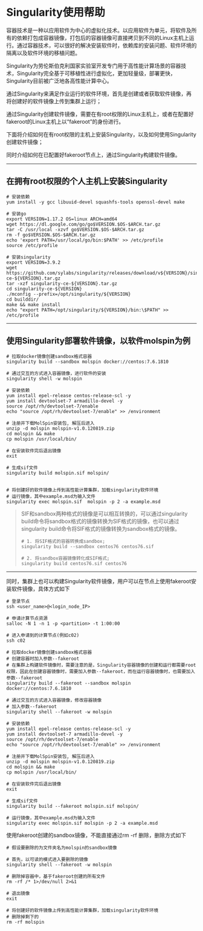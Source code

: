 # Singularity使用帮助

容器技术是一种以应用软件为中心的虚拟化技术。以应用软件为单元，将软件及所有的依赖打包成容器镜像，打包后的容器镜像可直接拷贝到不同的Linux主机上运行。通过容器技术，可以很好的解决安装软件时，依赖库的安装问题、软件环境的隔离以及软件环境的移植问题。

Singularity为劳伦斯伯克利国家实验室开发专门用于高性能计算场景的容器技术，Singularity完全基于可移植性进行虚拟化，更加轻量级，部署更快，Singularity目前被广泛地各高性能计算中心。

通过Singularity来满足作业运行的软件环境，首先是创建或者获取软件镜像，再将创建好的软件镜像上传到集群上运行；

通过Singularity创建软件镜像，需要在有root权限的Linux主机上，或者在配置好fakeroot的Linux主机上以“fakeroot”的身份进行。

下面将介绍如何在有root权限的主机上安装Singularity，以及如何使用Singularity创建软件镜像；

同时介绍如何在已配置好fakeroot节点上，通过Singularity构建软件镜像。

----

## 在拥有**root**权限的**个人主机**上安装Singularity
```
# 安装依赖
yum install -y gcc libuuid-devel squashfs-tools openssl-devel make

# 安装go
export VERSION=1.17.2 OS=linux ARCH=amd64   
wget https://dl.google.com/go/go$VERSION.$OS-$ARCH.tar.gz 
tar -C /usr/local -xzvf go$VERSION.$OS-$ARCH.tar.gz
rm -f go$VERSION.$OS-$ARCH.tar.gz 
echo 'export PATH=/usr/local/go/bin:$PATH' >> /etc/profile
source /etc/profile

# 安装singularity
export VERSION=3.9.2
wget https://github.com/sylabs/singularity/releases/download/v${VERSION}/singularity-ce-${VERSION}.tar.gz 
tar -xzf singularity-ce-${VERSION}.tar.gz
cd singularity-ce-${VERSION}
./mconfig --prefix=/opt/singularity/${VERSION}
cd builddir/
make && make install
echo "export PATH=/opt/singularity/${VERSION}/bin:\$PATH" >> /etc/profile
```

----

## 使用Singularity部署软件镜像，以软件molspin为例
```
# 拉取docker镜像创建sandbox格式容器
singularity build --sandbox molspin docker://centos:7.6.1810

# 通过交互的方式进入容器镜像，进行软件的安装
singularity shell -w molspin

# 安装依赖
yum install epel-release centos-release-scl -y
yum install devtoolset-7 armadillo-devel -y
source /opt/rh/devtoolset-7/enable
echo "source /opt/rh/devtoolset-7/enable" >> /environment

# 注册并下载MolSpin安装包, 解压后进入
unzip -d molspin molspin-v1.0.120819.zip
cd molspin && make
cp molspin /usr/local/bin/

# 在安装软件完后退出镜像
exit

# 生成sif文件
singularity build molspin.sif molspin/


# 将创建好的软件镜像上传到高性能计算集群，加载singularity软件环境
# 运行镜像，其中example.msd为输入文件
singularity exec molspin.sif  molspin -p 2 -a example.msd
```

>SIF和sandbox两种格式的镜像是可以相互转换的，可以通过singularity build命令将sandbox格式的镜像转换为SIF格式的镜像，也可以通过singularity build命令将SIF格式的镜像转换为sandbox格式的镜像。
>
>```
># 1. 将SIF格式的容器转换成sandbox;
>singularity build --sandbox centos76 centos76.sif
>
># 2. 将sandbox容器镜像转化成SIF格式;
>singularity build centos76.sif centos76
>```

----------------

同时，集群上也可以构建Singularity软件镜像，用户可以在节点上使用fakeroot安装软件镜像，具体方式如下
```
# 登录节点
ssh <user_name>@<login_node_IP>

# 申请计算节点资源
salloc -N 1 -n 1 -p <partition> -t 1:00:00

# 进入申请到的计算节点(例如c02)
ssh c02

# 拉取docker镜像创建sandbox格式容器
# 创建容器时加入参数--fakeroot
# 在集群上构建软件镜像时，需要注意的是，Singularity容器镜像的创建和运行都需要root权限，因此在创建容器镜像时，需要加入参数--fakeroot，而在运行容器镜像时，也需要加入参数--fakeroot
singularity build --fakeroot --sandbox molspin docker://centos:7.6.1810

# 通过交互的方式进入容器镜像，修改容器镜像
# 加入参数--fakeroot
singularity shell --fakeroot -w molspin

# 安装依赖
yum install epel-release centos-release-scl -y
yum install devtoolset-7 armadillo-devel -y
source /opt/rh/devtoolset-7/enable
echo "source /opt/rh/devtoolset-7/enable" >> /environment

# 注册并下载MolSpin安装包, 解压后进入
unzip -d molspin molspin-v1.0.120819.zip
cd molspin && make
cp molspin /usr/local/bin/

# 在安装软件完后退出镜像
exit

# 生成sif文件
singularity build --fakeroot molspin.sif molspin/

# 运行镜像，其中example.msd为输入文件
singularity exec molspin.sif molspin -p 2 -a example.msd
```
使用fakeroot创建的sandbox镜像，不能直接通过rm -rf 删除，删除方式如下
```
# 假设要删除的为文件夹名为molspin的sandbox镜像

# 首先，以可读的模式进入要删除的镜像
singularity shell --fakeroot -w molspin

# 删除掉容器中，基于fakeroot创建的所有文件
rm -rf /* 1>/dev/null 2>&1

# 退出镜像
exit

# 将创建好的软件镜像上传到高性能计算集群，加载singularity软件环境
# 删除掉剩下的
rm -rf molspin
```
